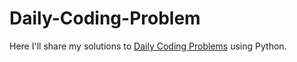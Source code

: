 # Daily-Coding-Problem
Here I'll share my solutions to [Daily Coding Problems]([url](https://www.dailycodingproblem.com/)) using Python.
